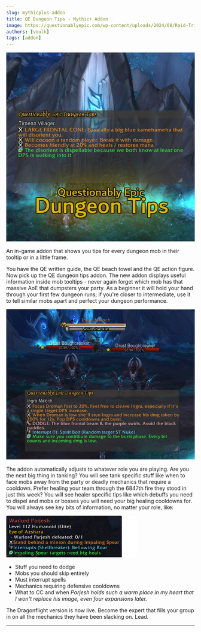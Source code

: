 ```yaml
---
slug: mythicplus-addon
title: QE Dungeon Tips - Mythic+ Addon
image: https://questionablyepic.com/wp-content/uploads/2024/08/Raid-Trinkets.png
authors: [voulk]
tags: [addon]
---
```


![QE Dungeon Tips Header](.\QE-Dungeon-Tips-Icon.png)

An in-game addon that shows you tips for every dungeon mob in their tooltip or in a little frame.


<!-- truncate -->

You have the QE written guide, the QE beach towel and the QE action figure. Now pick up the QE dungeon tips addon. The new addon displays useful information inside mob tooltips - never again forget which mob has that massive AoE that dumpsters your party. As a beginner it will hold your hand through your first few dungeon runs; if you're closer to intermediate, use it to tell similar mobs apart and perfect your dungeon performance.

![QE Dungeon Tips](.\QE-Dungeon-Tips-Shadowlands.png)

The addon automatically adjusts to whatever role you are playing. Are you the next big thing in tanking? You will see tank specific stuff like when to face mobs away from the party or deadly mechanics that require a cooldown. Prefer healing your team through the 6847th fire they stood in just this week? You will see healer specific tips like which debuffs you need to dispel and mobs or bosses you will need your big healing cooldowns for. You will always see key bits of information, no matter your role, like:

![Parjesh Example](.\AddonParjesh.jpg)
- Stuff you need to dodge
- Mobs you should skip entirely
- Must interrupt spells
- Mechanics requiring defensive cooldowns
- What to CC and when
*Parjesh holds such a warm place in my heart that I won't replace his image, even four expansions later.*

The Dragonflight version is now live. Become the expert that fills your group in on all the mechanics they have been slacking on. Lead.

---

